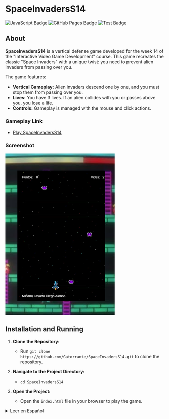 # SpaceInvadersS14

![JavaScript Badge](https://img.shields.io/badge/JavaScript-yes-yellow)
![GitHub Pages Badge](https://img.shields.io/badge/Hosted%20on-GitHub%20Pages-green)
![Test Badge](https://img.shields.io/badge/Project-Test%20Version-red)

## About

**SpaceInvadersS14** is a vertical defense game developed for the week 14 of the "Interactive Video Game Development" course. This game recreates the classic "Space Invaders" with a unique twist: you need to prevent alien invaders from passing over you. 

The game features:
- **Vertical Gameplay:** Alien invaders descend one by one, and you must stop them from passing over you.
- **Lives:** You have 3 lives. If an alien collides with you or passes above you, you lose a life.
- **Controls:** Gameplay is managed with the mouse and click actions.

### Gameplay Link

- [Play SpaceInvadersS14](https://gatorrante.github.io/SpaceInvadersS14/)

### Screenshot

![Game Screenshot](Captura.png)

## Installation and Running

1. **Clone the Repository:**
   - Run `git clone https://github.com/Gatorrante/SpaceInvadersS14.git` to clone the repository.

2. **Navigate to the Project Directory:**
   - `cd SpaceInvadersS14`

3. **Open the Project:**
   - Open the `index.html` file in your browser to play the game.
<details>
  <summary>Leer en Español</summary>

  # SpaceInvadersS14

  ![JavaScript Badge](https://img.shields.io/badge/JavaScript-yes-yellow)
  ![GitHub Pages Badge](https://img.shields.io/badge/Hosted%20on-GitHub%20Pages-green)
  ![Test Badge](https://img.shields.io/badge/Project-Test%20Version-red)

  ## Acerca del Proyecto

  **SpaceInvadersS14** es un juego de defensa vertical desarrollado para la semana 14 del curso "Desarrollo de Videojuegos Interactivos". Este juego recrea el clásico "Space Invaders" con un giro único: debes evitar que los alienígenas invasores pasen por encima de ti.

  El juego presenta:
  - **Jugabilidad Vertical:** Los invasores alienígenas descienden uno por uno, y debes detenerlos para que no pasen por encima de ti.
  - **Vidas:** Tienes 3 vidas. Si un alienígena choca contigo o pasa por encima de ti, pierdes una vida.
  - **Controles:** La jugabilidad se maneja con el mouse y clics.

  ### Enlace al Juego

  - [Jugar SpaceInvadersS14](https://gatorrante.github.io/SpaceInvadersS14/)

  ### Captura de Pantalla

  ![Captura del Juego](Captura.png)

  ## Instalación y Ejecución

  1. **Clonar el Repositorio:**
     - Ejecuta `git clone https://github.com/Gatorrante/SpaceInvadersS14.git` para clonar el repositorio.

  2. **Navegar a la Carpeta del Proyecto:**
     - `cd SpaceInvadersS14`

  3. **Abrir el Proyecto:**
     - Abre el archivo `index.html` en tu navegador para jugar el juego.

</details>
